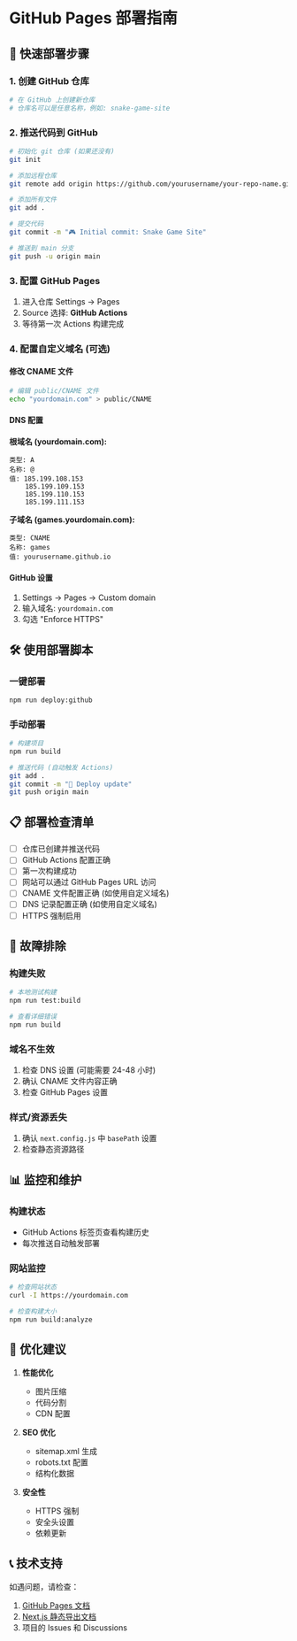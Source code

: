 # GitHub Pages 部署指南

## 🚀 快速部署步骤

### 1. 创建 GitHub 仓库
```bash
# 在 GitHub 上创建新仓库
# 仓库名可以是任意名称，例如: snake-game-site
```

### 2. 推送代码到 GitHub
```bash
# 初始化 git 仓库 (如果还没有)
git init

# 添加远程仓库
git remote add origin https://github.com/yourusername/your-repo-name.git

# 添加所有文件
git add .

# 提交代码
git commit -m "🎮 Initial commit: Snake Game Site"

# 推送到 main 分支
git push -u origin main
```

### 3. 配置 GitHub Pages
1. 进入仓库 Settings → Pages
2. Source 选择: **GitHub Actions**
3. 等待第一次 Actions 构建完成

### 4. 配置自定义域名 (可选)

#### 修改 CNAME 文件
```bash
# 编辑 public/CNAME 文件
echo "yourdomain.com" > public/CNAME
```

#### DNS 配置

**根域名 (yourdomain.com):**
```
类型: A
名称: @
值: 185.199.108.153
    185.199.109.153
    185.199.110.153
    185.199.111.153
```

**子域名 (games.yourdomain.com):**
```
类型: CNAME
名称: games
值: yourusername.github.io
```

#### GitHub 设置
1. Settings → Pages → Custom domain
2. 输入域名: `yourdomain.com`
3. 勾选 "Enforce HTTPS"

## 🛠️ 使用部署脚本

### 一键部署
```bash
npm run deploy:github
```

### 手动部署
```bash
# 构建项目
npm run build

# 推送代码 (自动触发 Actions)
git add .
git commit -m "🚀 Deploy update"
git push origin main
```

## 📋 部署检查清单

- [ ] 仓库已创建并推送代码
- [ ] GitHub Actions 配置正确
- [ ] 第一次构建成功
- [ ] 网站可以通过 GitHub Pages URL 访问
- [ ] CNAME 文件配置正确 (如使用自定义域名)
- [ ] DNS 记录配置正确 (如使用自定义域名)
- [ ] HTTPS 强制启用

## 🔧 故障排除

### 构建失败
```bash
# 本地测试构建
npm run test:build

# 查看详细错误
npm run build
```

### 域名不生效
1. 检查 DNS 设置 (可能需要 24-48 小时)
2. 确认 CNAME 文件内容正确
3. 检查 GitHub Pages 设置

### 样式/资源丢失
1. 确认 `next.config.js` 中 `basePath` 设置
2. 检查静态资源路径

## 📊 监控和维护

### 构建状态
- GitHub Actions 标签页查看构建历史
- 每次推送自动触发部署

### 网站监控
```bash
# 检查网站状态
curl -I https://yourdomain.com

# 检查构建大小
npm run build:analyze
```

## 🎯 优化建议

1. **性能优化**
   - 图片压缩
   - 代码分割
   - CDN 配置

2. **SEO 优化**
   - sitemap.xml 生成
   - robots.txt 配置
   - 结构化数据

3. **安全性**
   - HTTPS 强制
   - 安全头设置
   - 依赖更新

## 📞 技术支持

如遇问题，请检查：
1. [GitHub Pages 文档](https://docs.github.com/en/pages)
2. [Next.js 静态导出文档](https://nextjs.org/docs/app/building-your-application/deploying/static-exports)
3. 项目的 Issues 和 Discussions 